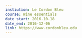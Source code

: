 ```yaml
---
instiution: Le Cordon Bleu
course: Wine essentials
date_start: 2016-10-18
date_end: 2016-12-06
link: https://www.cordonbleu.edu
---
```

